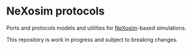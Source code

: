 # NeXosim protocols

Ports and protocols models and utilities for [NeXosim][NX]-based simulations.

[NX]: https://github.com/asynchronics/nexosim

This repository is work in progress and subject to breaking changes.
